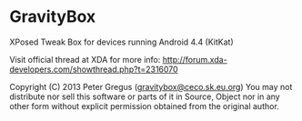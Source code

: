 GravityBox
==========

XPosed Tweak Box for devices running Android 4.4 (KitKat)

Visit official thread at XDA for more info:
http://forum.xda-developers.com/showthread.php?t=2316070

Copyright (C) 2013 Peter Gregus (gravitybox@ceco.sk.eu.org)
You may not distribute nor sell this software or parts of it in 
Source, Object nor in any other form without explicit permission obtained 
from the original author. 
